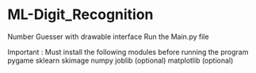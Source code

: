 # ML-Digit_Recognition
Number Guesser with drawable interface
Run the Main.py file

Important : Must install the following modules before running the program
pygame
sklearn
skimage
numpy
joblib (optional)
matplotlib (optional)
